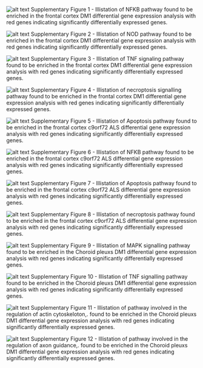 ![alt text](https://github.com/mbxss28/transcriptonal-analysis-of-myotonic-dystrophy/blob/main/KEGG/p1_NFKB.pathview.png)
Supplementary Figure 1 - Illistation of NFKB pathway found to be enriched in the frontal cortex DM1 differential gene expression analysis with red genes indicating significantly differentially expressed genes.


![alt text](https://github.com/mbxss28/transcriptonal-analysis-of-myotonic-dystrophy/blob/main/KEGG/p1_NODlike.pathview.png)
Supplementary Figure 2 -  Illistation of NOD pathway found to be enriched in the frontal cortex DM1 differential gene expression analysis with red genes indicating significantly differentially expressed genes.

![alt text](https://github.com/mbxss28/transcriptonal-analysis-of-myotonic-dystrophy/blob/main/KEGG/p1_TNF.pathview.png)
Supplementary Figure 3 -  Illistation of TNF signaling pathway found to be enriched in the frontal cortex DM1 differential gene expression analysis with red genes indicating significantly differentially expressed genes.

![alt text](https://github.com/mbxss28/transcriptonal-analysis-of-myotonic-dystrophy/blob/main/KEGG/p1_necroptosis.pathview.png)
Supplementary Figure 4 -  Illistation of necroptosis signalling pathway found to be enriched in the frontal cortex DM1 differential gene expression analysis with red genes indicating significantly differentially expressed genes.

![alt text](https://github.com/mbxss28/transcriptonal-analysis-of-myotonic-dystrophy/blob/main/KEGG/p2_Apoptosis.pathview.png)
Supplementary Figure 5 -  Illistation of Apoptosis pathway found to be enriched in the frontal cortex c9orf72 ALS differential gene expression analysis with red genes indicating significantly differentially expressed genes.

![alt text](https://github.com/mbxss28/transcriptonal-analysis-of-myotonic-dystrophy/blob/main/KEGG/p2_NFKB.pathview.png)
Supplementary Figure 6 -  Illistation of NFKB pathway found to be enriched in the frontal cortex c9orf72 ALS differential gene expression analysis with red genes indicating significantly differentially expressed genes.

![alt text](https://github.com/mbxss28/transcriptonal-analysis-of-myotonic-dystrophy/blob/main/KEGG/p2_Apoptosis.pathview.png)
Supplementary Figure 7 -  Illistation of Apoptosis pathway found to be enriched in the frontal cortex c9orf72 ALS differential gene expression analysis with red genes indicating significantly differentially expressed genes.

![alt text](https://github.com/mbxss28/transcriptonal-analysis-of-myotonic-dystrophy/blob/main/KEGG/p2_necroptosis.pathview.png)
Supplementary Figure 8 -  Illistation of necroptosis pathway found to be enriched in the frontal cortex c9orf72 ALS differential gene expression analysis with red genes indicating significantly differentially expressed genes.

![alt text](https://github.com/mbxss28/transcriptonal-analysis-of-myotonic-dystrophy/blob/main/KEGG/p3_MAPK.pathview.png)
Supplementary Figure 9 -  Illistation of MAPK signalling pathway found to be enriched in the Choroid pleuxs DM1 differential gene expression analysis with red genes indicating significantly differentially expressed genes.

![alt text](https://github.com/mbxss28/transcriptonal-analysis-of-myotonic-dystrophy/blob/main/KEGG/p3_TNF.pathview.png)
Supplementary Figure 10 -  Illistation of TNF signalling pathway found to be enriched in the Choroid pleuxs DM1 differential gene expression analysis with red genes indicating significantly differentially expressed genes.

![alt text](https://github.com/mbxss28/transcriptonal-analysis-of-myotonic-dystrophy/blob/main/KEGG/p3_actin.pathview.png)
Supplementary Figure 11 -  Illistation of pathway involved in the regulation of actin cytoskeloton,. found to be enriched in the Choroid pleuxs DM1 differential gene expression analysis with red genes indicating significantly differentially expressed genes.

![alt text](https://github.com/mbxss28/transcriptonal-analysis-of-myotonic-dystrophy/blob/main/KEGG/p3_axon.pathview.png)
Supplementary Figure 12 -  Illistation of pathway involved in the regulation of axon guidance,. found to be enriched in the Choroid pleuxs DM1 differential gene expression analysis with red genes indicating significantly differentially expressed genes.
